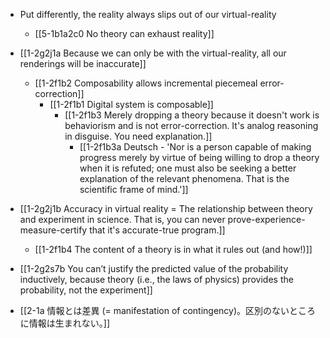 - Put differently, the reality always slips out of our virtual-reality
	- [[5-1b1a2c0 No theory can exhaust reality]]

- [[1-2g2j1a Because we can only be with the virtual-reality, all our renderings will be inaccurate]]
	- [[1-2f1b2 Composability allows incremental piecemeal error-correction]]
		- [[1-2f1b1 Digital system is composable]]
			- [[1-2f1b3 Merely dropping a theory because it doesn't work is behaviorism and is not error-correction. It's analog reasoning in disguise. You need explanation.]]
				- [[1-2f1b3a Deutsch - 'Nor is a person capable of making progress merely by virtue of being willing to drop a theory when it is refuted; one must also be seeking a better explanation of the relevant phenomena. That is the scientific frame of mind.']]

- [[1-2g2j1b Accuracy in virtual reality = The relationship between theory and experiment in science. That is, you can never prove-experience-measure-certify that it's accurate-true program.]]
	- [[1-2f1b4 The content of a theory is in what it rules out (and how!)]]

- [[1-2g2s7b You can’t justify the predicted value of the probability inductively, because theory (i.e., the laws of physics) provides the probability, not the experiment]]

- [[2-1a 情報とは差異 (= manifestation of contingency)。区別のないところに情報は生まれない。]]
